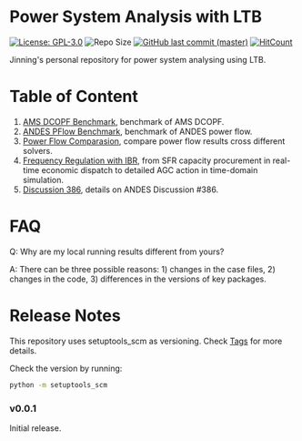 # Power System Analysis with LTB

[![License: GPL-3.0](https://img.shields.io/badge/License-GPL--3.0-blue.svg)](https://github.com/jinningwang/psal/blob/master/LICENSE)
![Repo Size](https://img.shields.io/github/repo-size/jinningwang/psal)
[![GitHub last commit (master)](https://img.shields.io/github/last-commit/jinningwang/psal/master?label=last%20commit%20to%20master)](https://github.com/jinningwang/psal/commits/master/)
[![HitCount](https://hits.dwyl.com/jinningwang/psal.svg)](https://hits.dwyl.com/jinningwang/psal)

Jinning's personal repository for power system analysing using LTB.

# Table of Content

1. [AMS DCOPF Benchmark](./src/notes/ltb_benchmark/ams_benchmark.ipynb), benchmark of AMS DCOPF.
1. [ANDES PFlow Benchmark](./src/notes/ltb_benchmark/andes_benchmark.ipynb), benchmark of ANDES power flow.
1. [Power Flow Comparasion](./src/notes/pflow_benchmark/pflow_compare.ipynb), compare power flow results cross different solvers.
1. [Frequency Regulation with IBR](./src/notes/agc/agc_ibr.ipynb), from SFR capacity procurement in real-time economic dispatch to detailed AGC action in time-domain simulation.
1. [Discussion 386](./src/notes/discussion/d386.ipynb), details on ANDES Discussion #386.

# FAQ

Q: Why are my local running results different from yours?

A: There can be three possible reasons: 1) changes in the case files, 2) changes in the code, 3) differences in the versions of key packages.

# Release Notes

This repository uses setuptools_scm as versioning.
Check [Tags](https://github.com/jinningwang/psal/tags) for more details.

Check the version by running:

```bash
python -m setuptools_scm
```

### v0.0.1
Initial release.
